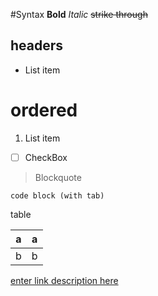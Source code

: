 
#Syntax
**Bold**   *Italic*   ~~strike through~~
## headers
 - List item

# ordered
 
 1. List item
 
 - [ ] CheckBox
 
 > Blockquote

	code block (with tab) 

table

|a|  a|
|--|--|
| b | b |

[enter link description here](asa)

